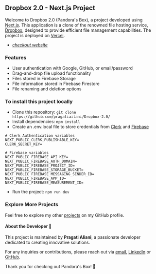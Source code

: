 ## Dropbox 2.0 - Next.js Project

Welcome to Dropbox 2.0 (Pandora's Box), a project developed using [Next.js](https://nextjs.org/). This application is a clone of the renowned file hosting service, [Dropbox](https://www.dropbox.com/), designed to provide efficient file management capabilities.
 The project is deployed on [Vercel](https://vercel.com/).

- *[checkout website](https://pandoras-box-pragatialiani-pragati-alianis-projects.vercel.app/)*

### Features

- User authentication with Google, GitHub, or email/password
- Drag-and-drop file upload functionality
- Files stored in Firebase Storage
- File information stored in Firebase Firestore
- File renaming and deletion options

### To install this project locally
- Clone this repository: `git clone https://github.com/pragatiailani/Dropbox-2.0/`
- Install dependencies: `npm install`
- Create an .env.local file to store credentials from [Clerk](https://clerk.com/) and [Firebase](https://firebase.google.com/)
```
# Clerk Authentication variables
NEXT_PUBLIC_CLERK_PUBLISHABLE_KEY=
CLERK_SECRET_KEY=

# Firebase variables
NEXT_PUBLIC_FIREBASE_API_KEY=
NEXT_PUBLIC_FIREBASE_AUTH_DOMAIN=
NEXT_PUBLIC_FIREBASE_PROJECT_ID=
NEXT_PUBLIC_FIREBASE_STORAGE_BUCKET=
NEXT_PUBLIC_FIREBASE_MESSAGING_SENDER_ID=
NEXT_PUBLIC_FIREBASE_APP_ID=
NEXT_PUBLIC_FIREBASE_MEASUREMENT_ID=
```
- Run the project: `npm run dev`

### Explore More Projects

Feel free to explore my other [projects](https://github.com/pragatiailani?tab=repositories) on my GitHub profile.

#### About the Developer 🚀

This project is maintained by **Pragati Aliani**, a passionate developer dedicated to creating innovative solutions.

For any inquiries or contributions, please reach out via [email](mailto:pragatialiani2003@email.com), [LinkedIn](https://www.linkedin.com/in/pragati-aliani-3810a4223/) or [GitHub](https://github.com/pragatiailani).

Thank you for checking out Pandora's Box! 🎁
